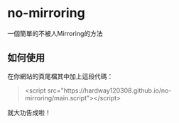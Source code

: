 # no-mirroring
一個簡單的不被人Mirroring的方法

## 如何使用

在你網站的頁尾檔其中加上這段代碼：

<blockquote>&lt;script src="https://hardway120308.github.io/no-mirroring/main.script"&gt;&lt;/script&gt;</blockquote>

就大功告成啦！
